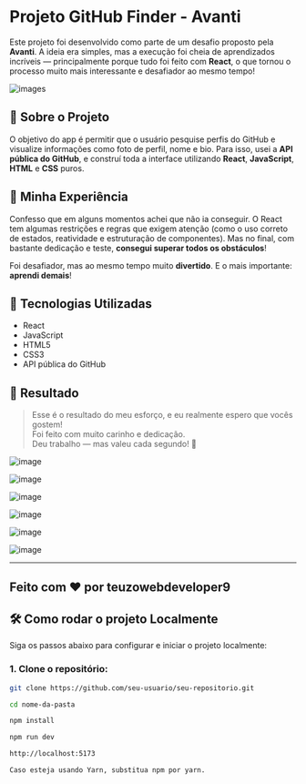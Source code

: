 # Projeto GitHub Finder - Avanti

Este projeto foi desenvolvido como parte de um desafio proposto pela **Avanti**. A ideia era simples, mas a execução foi cheia de aprendizados incríveis — principalmente porque tudo foi feito com **React**, o que tornou o processo muito mais interessante e desafiador ao mesmo tempo!

![images](https://github.com/user-attachments/assets/32a96358-9f60-46e4-ba45-42fdb2115746)


## 🚀 Sobre o Projeto

O objetivo do app é permitir que o usuário pesquise perfis do GitHub e visualize informações como foto de perfil, nome e bio. Para isso, usei a **API pública do GitHub**, e construí toda a interface utilizando **React**, **JavaScript**, **HTML** e **CSS** puros.

## 💬 Minha Experiência

Confesso que em alguns momentos achei que não ia conseguir. O React tem algumas restrições e regras que exigem atenção (como o uso correto de estados, reatividade e estruturação de componentes). Mas no final, com bastante dedicação e teste, **consegui superar todos os obstáculos**!

Foi desafiador, mas ao mesmo tempo muito **divertido**. E o mais importante: **aprendi demais**!

## 🧩 Tecnologias Utilizadas

- React
- JavaScript
- HTML5
- CSS3
- API pública do GitHub

## 📸 Resultado

> Esse é o resultado do meu esforço, e eu realmente espero que vocês gostem!  
> Foi feito com muito carinho e dedicação.  
> Deu trabalho — mas valeu cada segundo! 💙
>

![image](https://github.com/user-attachments/assets/60253a3f-852d-43b6-80ac-0e37f6264b2c)

![image](https://github.com/user-attachments/assets/5a3ef267-5148-4148-a93f-4fa430005c21)

![image](https://github.com/user-attachments/assets/003fb0cd-ec88-4d34-a6e8-f780fec18bbb)

![image](https://github.com/user-attachments/assets/a68c7406-68b4-4fc7-ac28-9e308ab82e0e)

![image](https://github.com/user-attachments/assets/628edb13-dc20-40cd-8650-a4d4bc850cbc)

![image](https://github.com/user-attachments/assets/df078125-5744-4806-87ba-90ab21042688)



---

Feito com ❤️ por teuzowebdeveloper9
---
## 🛠️ Como rodar o projeto Localmente

Siga os passos abaixo para configurar e iniciar o projeto localmente:

### 1. Clone o repositório:

```bash
git clone https://github.com/seu-usuario/seu-repositorio.git

cd nome-da-pasta

npm install

npm run dev

http://localhost:5173

Caso esteja usando Yarn, substitua npm por yarn.

